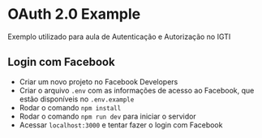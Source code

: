 # OAuth 2.0 Example
Exemplo utilizado para aula de Autenticação e Autorização no IGTI

## Login com Facebook
- Criar um novo projeto no Facebook Developers
- Criar o arquivo `.env` com as informações de acesso ao Facebook, que estão disponíveis no `.env.example`
- Rodar o comando `npm install`
- Rodar o comando `npm run dev` para iniciar o servidor
- Acessar `localhost:3000` e tentar fazer o login com Facebook
